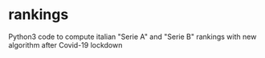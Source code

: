 # rankings
Python3 code to compute italian "Serie A" and "Serie B" rankings with new algorithm after Covid-19 lockdown
